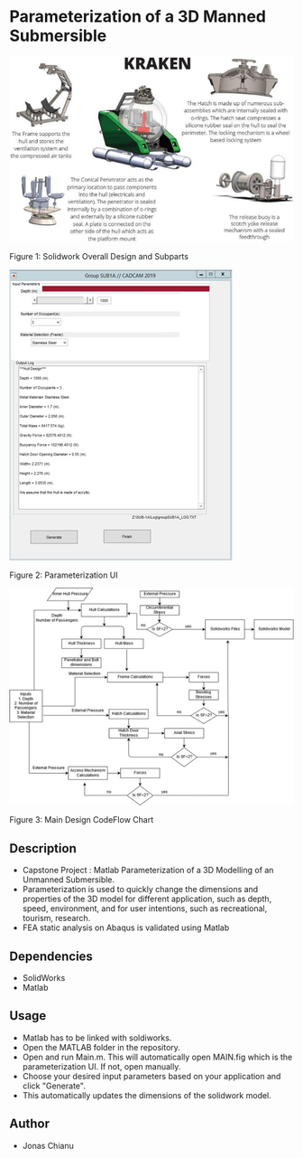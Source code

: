 # Parameterization of a 3D Manned Submersible

![](images/unmanned.jpg)

Figure 1: Solidwork Overall Design and Subparts

![](images/Param.jpg)

Figure 2: Parameterization UI

![](images/codeflow.jpg)

Figure 3: Main Design CodeFlow Chart

## Description
* Capstone Project : Matlab Parameterization of a 3D Modelling of an Unmanned Submersible.
* Parameterization is used to quickly change the dimensions and properties of the 3D model for 
different application, such as depth, speed, environment, and for user intentions, such as 
recreational, tourism, research.
* FEA static analysis on Abaqus is validated using Matlab


## Dependencies
* SolidWorks
* Matlab

## Usage
* Matlab has to be linked with soldiworks.
* Open the MATLAB folder in the repository.
* Open and run Main.m. This will automatically open MAIN.fig which is the parameterization UI. If not, open manually.
* Choose your desired input parameters based on your application and click "Generate".
* This automatically updates the dimensions of the solidwork model.

## Author
* Jonas Chianu
